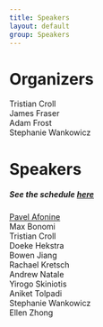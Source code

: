 ```yaml
---
title: Speakers
layout: default
group: Speakers
---
```

# Organizers

Tristian Croll
<br>
James Fraser
<br>
Adam Frost
<br>
Stephanie Wankowicz
<br>


# Speakers

##### See the schedule [here](/schedule/)

[Pavel Afonine](https://phenix-online.org/)
<br>
Max Bonomi
<br>
Tristian Croll
<br>
Doeke Hekstra
<br>
Bowen Jiang
<br>
Rachael Kretsch
<br>
Andrew Natale
<br>
Yirogo Skiniotis
<br>
Aniket Tolpadi
<br>
Stephanie Wankowicz
<br>
Ellen Zhong
